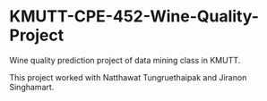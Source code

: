 # KMUTT-CPE-452-Wine-Quality-Project
Wine quality prediction project of data mining class in KMUTT.

This project worked with Natthawat Tungruethaipak and Jiranon Singhamart.
